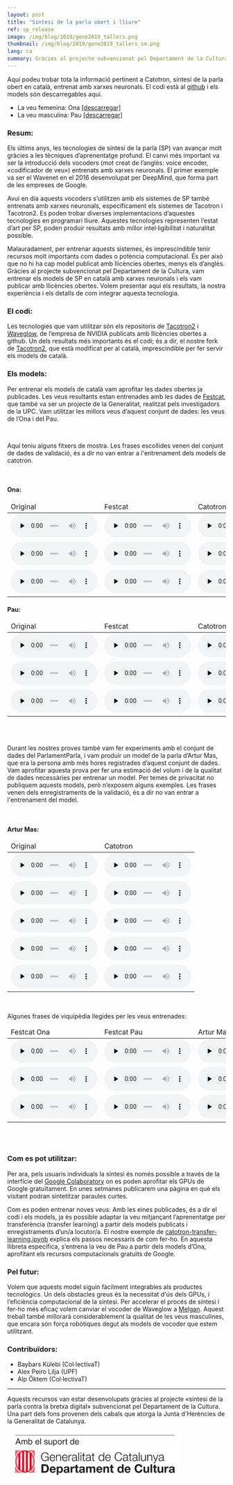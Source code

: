 ```yaml
---
layout: post
title: "Síntesi de la parla obert i lliure"
ref: sp_release
image: /img/blog/2019/gene2019_tallers.png
thumbnail: /img/blog/2019/gene2019_tallers_sm.png
lang: ca
summary: Gràcies al projecte subvencionat pel Departament de la Cultura, vam entrenar els models de síntesi de la parla en català amb xarxes neuronals i els vam publicar amb llicències obertes. Volem presentar aquí els resultats, la nostra experiència i els detalls de com integrar aquesta tecnologia.
---
```


Aquí podeu trobar tota la informació pertinent a Catotron, síntesi de la parla
obert en català, entrenat amb xarxes neuronals. El codi està al [github][catotron] i els
models són descarregables aquí.

* La veu femenina: Ona [[descarregar]][ona]
* La veu masculina: Pau [[descarregar]][pau]

### Resum:

Els últims anys, les tecnologies de síntesi de la parla (SP) van avançar molt
gràcies a les tècniques d’aprenentatge profund. El canvi més important va ser
la introducció dels vocoders (mot creat de l’anglès: voice encoder,
«codificador de veu») entrenats amb xarxes neuronals. El primer exemple va ser
el Wavenet en el 2016 desenvolupat per DeepMind, que forma part de les empreses
de Google.

Avui en dia aquests vocoders s’utilitzen amb els sistemes de SP també entrenats
amb xarxes neuronals, específicament els sistemes de Tacotron i Tacotron2. Es
poden trobar diverses implementacions d’aquestes tecnologies en programari
lliure. Aquestes tecnologies representen l’estat d’art per SP, poden produir
resultats amb millor intel·ligibilitat i naturalitat possible.

Malauradament, per entrenar aquests sistemes, és imprescindible tenir recursos
molt importants com dades o potència computacional. És per això que no hi ha
cap model publicat amb llicències obertes, menys els d’anglès.  Gràcies al
projecte subvencionat pel Departament de la Cultura, vam entrenar els models de
SP en català amb xarxes neuronals i els vam publicar amb llicències obertes.
Volem presentar aquí els resultats, la nostra experiència i els detalls de com
integrar aquesta tecnologia. 

### El codi:

Les tecnologies que vam utilitzar són els repositoris de [Tacotron2][nvidia]
i [Waveglow][waveglow], de l’empresa de NVIDIA publicats amb llicències obertes a github. Un dels
resultats més importants és el codi; és a dir, el nostre fork de [Tacotron2][catotron], que
està modificat per al català, imprescindible per fer servir els models de
català.

### Els models:

Per entrenar els models de català vam aprofitar les dades obertes ja
publicades. Les veus resultants estan entrenades amb les dades de [Festcat][festcat], que
també va ser un projecte de la Generalitat, realitzat pels investigadors de la
UPC. Vam utilitzar les millors veus d’aquest conjunt de dades: les veus de
l’Ona i del Pau.


<br/>

Aquí teniu alguns fitxers de mostra. Les frases escollides venen del conjunt de dades de validació, és a dir no van entrar a l'entrenament dels models de catotron.

<br/>

#### Ona:
<table style="font-size:16px">
  <col width="205">
  <col width="205">
<thead>
<tr>
  <td>Original</td>
  <td>Festcat</td>
  <td>Catotron</td>
</tr>
</thead>
<tbody>
<tr>
  <td><audio controls="" preload="none" style="width: 200px">audio not supported<source src="/img/audio/2019/ona/200214_org.mp3"></audio></td>
  <td><audio controls="" preload="none" style="width: 200px">audio not supported<source src="/img/audio/2019/ona/200214_festcat.mp3"></audio></td>
  <td><audio controls="" preload="none" style="width: 200px">audio not supported<source src="/img/audio/2019/ona/200214_catotron.mp3"></audio></td>
</tr>
<tr>
  <td><audio controls="" preload="none" style="width: 200px">audio not supported<source src="/img/audio/2019/ona/700215_org.mp3"></audio></td>
  <td><audio controls="" preload="none" style="width: 200px">audio not supported<source src="/img/audio/2019/ona/700215_festcat.mp3"></audio></td>
  <td><audio controls="" preload="none" style="width: 200px">audio not supported<source src="/img/audio/2019/ona/700215_catotron.mp3"></audio></td>
</tr>
<tr>
  <td><audio controls="" preload="none" style="width: 200px">audio not supported<source src="/img/audio/2019/ona/270307_org.mp3"></audio></td>
  <td><audio controls="" preload="none" style="width: 200px">audio not supported<source src="/img/audio/2019/ona/270307_festcat.mp3"></audio></td>
  <td><audio controls="" preload="none" style="width: 200px">audio not supported<source src="/img/audio/2019/ona/270307_catotron.mp3"></audio></td>
</tr>
</tbody></table>

#### Pau:
<table style="font-size:16px">
  <col width="205">
  <col width="205">
<thead>
<tr>
  <td>Original</td>
  <td>Festcat</td>
  <td>Catotron</td>
</tr>
</thead>
<tbody>
<tr>
  <td><audio controls="" preload="none" style="width: 200px">audio not supported<source src="/img/audio/2019/pau/410084_org.mp3"></audio></td>
  <td><audio controls="" preload="none" style="width: 200px">audio not supported<source src="/img/audio/2019/pau/410084_festcat.mp3"></audio></td>
  <td><audio controls="" preload="none" style="width: 200px">audio not supported<source src="/img/audio/2019/pau/410084_catotron.mp3"></audio></td>
</tr>
<tr>
  <td><audio controls="" preload="none" style="width: 200px">audio not supported<source src="/img/audio/2019/pau/701140_org.mp3"></audio></td>
  <td><audio controls="" preload="none" style="width: 200px">audio not supported<source src="/img/audio/2019/pau/701140_festcat.mp3"></audio></td>
  <td><audio controls="" preload="none" style="width: 200px">audio not supported<source src="/img/audio/2019/pau/701140_catotron.mp3"></audio></td>
</tr>
<tr>
  <td><audio controls="" preload="none" style="width: 200px">audio not supported<source src="/img/audio/2019/pau/821065_org.mp3"></audio></td>
  <td><audio controls="" preload="none" style="width: 200px">audio not supported<source src="/img/audio/2019/pau/821065_festcat.mp3"></audio></td>
  <td><audio controls="" preload="none" style="width: 200px">audio not supported<source src="/img/audio/2019/pau/821065_catotron.mp3"></audio></td>
</tr>
</tbody></table>


<br/>
<br/>

Durant les nostres proves també vam fer experiments amb el conjunt de dades del
ParlamentParla, i vam produir un model de la parla d’Artur Mas, que era la
persona amb més hores registrades d’aquest conjunt de dades. Vam aprofitar
aquesta prova per fer una estimació del volum i de la qualitat de dades
necessàries per entrenar un model. Per temes de privacitat no publiquem aquests
models, però n’exposem alguns exemples. Les frases venen dels enregistraments de
la validació, és a dir no van entrar a l'entrenament del model.

<br/>

#### Artur Mas:
<table style="font-size:16px">
  <col width="205">
  <col width="205">
<thead>
<tr>
  <td>Original</td>
  <td>Catotron</td>
</tr>
</thead>
<tbody>
<tr>
  <td><audio controls="" preload="none" style="width: 200px">audio not supported<source src="/img/audio/2019/mas/840f2eb3cf16279d5359_441.73_445.01_norm.mp3"></audio></td>
  <td><audio controls="" preload="none" style="width: 200px">audio not supported<source src="/img/audio/2019/mas/840f2eb3cf16279d5359_catotron_norm.mp3"></audio></td>
</tr>
<tr>
  <td><audio controls="" preload="none" style="width: 200px">audio not supported<source src="/img/audio/2019/mas/62eccef1fcc7a1d4640b_1309.64_1313.35_norm.mp3"></audio></td>
  <td><audio controls="" preload="none" style="width: 200px">audio not supported<source src="/img/audio/2019/mas/62eccef1fcc7a1d4640b_catotron_norm.mp3"></audio></td>
</tr>
<tr>
  <td><audio controls="" preload="none" style="width: 200px">audio not supported<source src="/img/audio/2019/mas/f17e1565132b3b4f77c5_1168.39_1171.35_norm.mp3"></audio></td>
  <td><audio controls="" preload="none" style="width: 200px">audio not supported<source src="/img/audio/2019/mas/f17e1565132b3b4f77c5_catotron_norm.mp3"></audio></td>
</tr>
<tr>
  <td><audio controls="" preload="none" style="width: 200px">audio not supported<source src="/img/audio/2019/mas/e2a1601b41e1ff37fb0a_76.81_80.33_norm.mp3"></audio></td>
  <td><audio controls="" preload="none" style="width: 200px">audio not supported<source src="/img/audio/2019/mas/e2a1601b41e1ff37fb0a_catotron_norm.mp3"></audio></td>
</tr>
<tr>
  <td><audio controls="" preload="none" style="width: 200px">audio not supported<source src="/img/audio/2019/mas/11e58c59192563ce8ab9_165.71_171.42_norm.mp3"></audio></td>
  <td><audio controls="" preload="none" style="width: 200px">audio not supported<source src="/img/audio/2019/mas/11e58c59192563ce8ab9_catotron_norm.mp3"></audio></td>
</tr>

</tbody></table>

<br/>

Algunes frases de viquipèdia llegides per les veus entrenades:

<table style="font-size:16px">
  <col width="205">
  <col width="205">
<thead>
<tr>
  <td>Festcat Ona</td>
  <td>Festcat Pau</td>
  <td>Artur Mas</td>
</tr>
</thead>
<tbody>
<tr>
  <td><audio controls="" preload="none" style="width: 200px">audio not supported<source src="/img/audio/2019/oodomain/outofdomain01_ona.mp3"></audio></td>
  <td><audio controls="" preload="none" style="width: 200px">audio not supported<source src="/img/audio/2019/oodomain/outofdomain01_pau.mp3"></audio></td>
  <td><audio controls="" preload="none" style="width: 200px">audio not supported<source src="/img/audio/2019/oodomain/outofdomain01_mas.mp3"></audio></td>
</tr>
<tr>
  <td><audio controls="" preload="none" style="width: 200px">audio not supported<source src="/img/audio/2019/oodomain/outofdomain02_ona.mp3"></audio></td>
  <td><audio controls="" preload="none" style="width: 200px">audio not supported<source src="/img/audio/2019/oodomain/outofdomain02_pau.mp3"></audio></td>
  <td><audio controls="" preload="none" style="width: 200px">audio not supported<source src="/img/audio/2019/oodomain/outofdomain02_mas.mp3"></audio></td>
</tr>
<tr>
  <td><audio controls="" preload="none" style="width: 200px">audio not supported<source src="/img/audio/2019/oodomain/outofdomain03_ona.mp3"></audio></td>
  <td><audio controls="" preload="none" style="width: 200px">audio not supported<source src="/img/audio/2019/oodomain/outofdomain03_pau.mp3"></audio></td>
  <td><audio controls="" preload="none" style="width: 200px">audio not supported<source src="/img/audio/2019/oodomain/outofdomain03_mas.mp3"></audio></td>
</tr>

</tbody></table>


<br/> 
<br/> 

### Com es pot utilitzar:
Per ara, pels usuaris individuals la síntesi és només possible a través de la
interfície del [Google Colaboratory][colab1] on es poden aprofitar els GPUs de Google
gratuïtament. En unes setmanes publicarem  una pàgina en què els visitant
podran sintetitzar paraules curtes.

Com es poden entrenar noves veus: Amb les eines publicades, és a dir el codi i
els models, ja és possible adaptar la veu mitjançant l’aprenentatge per
transferència (transfer learning) a partir dels models publicats i
enregistraments d’un/a locutor/a. El nostre exemple de
[catotron-transfer-learning.ipynb][colab2] explica els passos necessaris de com fer-ho.
En aquesta llibreta específica, s’entrena la veu de Pau a partir dels models
d’Ona, aprofitant els recursos computacionals gratuïts de Google. 

### Pel futur:
Volem que aquests model siguin fàcilment integrables als productes tecnològics.
Un dels obstacles greus és la necessitat d'ús dels GPUs, i l’eficiència
computacional de la síntesi. Per accelerar el procés de síntesi i fer-ho més
eficaç volem canviar el vocoder de Waveglow a [Melgan][melgan]. Aquest treball també
millorarà considerablement la qualitat de les veus masculines, que encara són
força robòtiques degut als models de vocoder que estem utilitzant. 

### Contribuïdors:
* Baybars Külebi (Col·lectivaT)
* Alex Peiro Lilja (UPF)
* Alp Öktem (Col·lectivaT)

---
Aquests recursos van estar desenvolupats gràcies al projecte «síntesi de la
parla contra la bretxa digital» subvencionat pel Departament de la Cultura. Una
part dels fons provenen dels cabals que atorga la Junta d'Herències de la
Generalitat de Catalunya.

<img src="/img/logo_generalitat.png" width="400"/>

[catotron]: https://github.com/CollectivaT-dev/tacotron2
[nvidia]: https://github.com/NVIDIA/tacotron2
[waveglow]: https://github.com/NVIDIA/waveglow/
[tallers]: https://github.com/CollectivaT-dev/TallersParla
[ona]: https://drive.google.com/open?id=1-fdWV-aH5nIRv1rZKQYInsRes2At74xG
[pau]: https://drive.google.com/open?id=1-T2nHQNEE8mXPaT-ulDSAXgdGSzomPMu
[colab1]: https://colab.research.google.com/github/CollectivaT-dev/TallersParla/blob/master/ipynb/catotron_inference.ipynb
[colab2]: https://colab.research.google.com/github/CollectivaT-dev/TallersParla/blob/master/ipynb/catotron_transfer_learn.ipynb
[festcat]: http://festcat.talp.cat/download.php
[melgan]: https://github.com/seungwonpark/melgan
